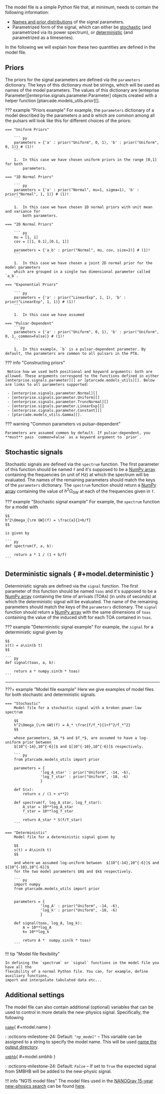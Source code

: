 The model file is a simple Python file that, at minimum, needs to contain the following information:

* [Names and prior distributions][priors] of the signal parameters.
* Parametrized form of the signal, which can either be [stochastic][spectrum]
    (and parametrized via its power spectrum), or [deterministic][signal] (and parametrized
    as a timeseries).

In the following we will explain how these two quantities are defined in the model file. 

  [priors]: #priors
  [spectrum]: #stochastic-signals
  [signal]: #deterministic-signals

## Priors
The priors for the signal parameters are defined via the `parameters` dictionary. The keys of this dictionary must be strings, which will be used as names of the model parameters. The values of this dictionary are [enteprise Parameter][enterprise.signals.parameter.Parameter] objects created with a helper function [ptarcade.models_utils.prior][].

??? example "Priors example"
    For example, the `parameters` dictionary of a model described by the parameters $a$ and $b$ which are common among all the pulsars will look like this for different choices of the priors:

    === "Uniform Priors"

        ``` py
        parameters = {'a' : prior("Uniform", 0, 1), 'b' : prior("Uniform", 0, 1)} # (1)!
        ```

        1.  In this case we have chosen uniform priors in the range [0,1] for both
            parameters.

    === "1D Normal Priors"

        ``` py
        parameters = {'a' : prior("Normal", mu=1, sigma=1), 'b' : prior("Normal", 1, 1)} # (1)!
        ```
        
        1.  In this case we have chosen 1D normal priors with unit mean and variance for
            both parameters.

    === "2D Normal Priors"

        ``` py 
        mu = [1, 1]
        cov = [[1, 0.1],[0.1, 1]]

        parameters = {'a_b' : prior("Normal", mu, cov, size=2)} # (1)!
        ```
        
        1.  In this case we have chosen a joint 2D normal prior for the model parameters
        which are grouped in a single two dimensional parameter called `a_b`.

    === "Exponential Priors"

        ``` py
        parameters = {'a' : prior("LinearExp", 1, 1), 'b' : prior("LinearExp", 1, 1)} # (1)!
        ```

        1.  In this case we have assumed 

    === "Pulsar-Dependent"
        ```py
        parameters = {'a' : prior("Uniform", 0, 1), 'b' : prior("Uniform", 0, 1, common=False)} # (1)!
        ```

        1.  In this example, `b` is a pulsar-dependent parameter. By default, the parameters are common to all pulsars in the PTA.

??? info "Constructing priors"

     Notice how we used both positional and keyword arguments: both are allowed. These arguments correspond to the functions defined in either [enterprise.signals.parameter][] or [ptarcade.models_utils][]. Below are links to all parameters supported:

     - [enterprise.signals.parameter.Normal][] 
     - [enterprise.signals.parameter.Uniform][] 
     - [enterprise.signals.parameter.TruncNormal][] 
     - [enterprise.signals.parameter.LinearExp][] 
     - [enterprise.signals.parameter.Constant][] 
     - [ptarcade.models_utils.Gamma][].

??? warning "Common parameters vs pulsar-dependent"

    Parameters are assumed common by default. If pulsar-dependent, you **must** pass `common=False` as a keyword argument to `prior`.

## Stochastic signals
Stochastic signals are defined via the `spectrum` function. The first parameter of this function should be named `f` and it's supposed to be a [NumPy array][numpy] containing the frequencies (in unit of Hz) at which the spectrum will be evaluated. The names of the remaining parameters should match the keys of the `parameters` dictionary. The `spectrum` function should return a [NumPy array][numpy] containing the value of $h^2\Omega_{\mathrm{GW}}$ at each of the frequencies given in `f`.

??? example "Stochastic signal example"
    For example, the `spectrum` function for a model with 

    $$
    h^2\Omega_{\rm GW}(f) = \frac{a}{1+b/f}
    $$

    is given by

    ``` py
    def spectrum(f, a, b):
            
        return a * 1 / (1 + b/f)
    ```
  
  [numpy]: https://numpy.org/doc/stable/reference/generated/numpy.array.html

## Deterministic signals { #+model.deterministic }
Deterministic signals are defined via the `signal` function. The first parameter of this function should be named `toas` and it's supposed to be a [NumPy array][numpy] containing the time of arrivals (TOAs) (in units of seconds) at which the deterministic signal will be evaluated. The name of the remaining parameters should match the keys of the `parameters` dictionary. The `signal` function should return a [NumPy array][numpy] with the same dimensions of `toas` containing the value of the induced  shift for each TOA contained in `toas`.

??? example "Deterministic signal example"
    For example, the `signal` for a deterministic signal given by

    $$
    s(t) = a\sin(b t)
    $$

    ``` py
    def signal(toas, a, b):

        return a * numpy.sin(b * toas)
    ```

---

???+ example "Model file example"
    Here we give examples of model files for both stochastic and deterministic signals.

    === "Stochastic"
        Model file for a stochastic signal with a broken power-law spectrum

        $$
        h^2\Omega_{\rm GW}(f) = A_* \frac{f/f_*}{1+f^2/f_*^2}
        $$

        whose parameters, $A_*$ and $f_*$, are assumed to have a log-uniform prior between
        $[10^{-14},10^{-6}]$ and $[10^{-10},10^{-6}]$ respectively.

        ``` py 
        from ptarcade.models_utils import prior

        parameters = {
                    'log_A_star' : prior("Uniform", -14, -6),
                    'log_f_star' : prior("Uniform", -10, -6)
                    }

        def S(x):
            return x / (1 + x**2)

        def spectrum(f, log_A_star, log_f_star):
            A_star = 10**log_A_star
            f_star = 10**log_f_star
            
            return A_star * S(f/f_star)
        ```

    === "Deterministic"
        Model file for a deterministic signal given by 

        $$
        s(t) = A\sin(k t)
        $$

        and where we assumed log-uniform between  $[10^{-14},10^{-6}]$ and $[10^{-10},10^{-6}]$
        for the two model parameters $A$ and $k$ respectively. 

        ``` py
        import numpy
        from ptarcade.models_utils import prior


        parameters = {
                    'log_A' : prior("Uniform", -14, -6),
                    'log_k' : prior("Uniform", -10, -6)
                    }

        def signal(toas, log_A, log_k):
            A = 10**log_A
            k= 10**log_k
            
            return A *  numpy.sin(k * toas)
        ```
!!! tip "Model file flexibility"

    In defining the `spectrum` or `signal` functions in the model file you have all the 
    flexibility of a normal Python file. You can, for example, define auxiliary functions,
    import and interpolate tabulated data etc...

## Additional settings 
The model file can also contain additional (optional) variables that can be used to control in more details the new-physics signal. Specifically, the following 

[`name`](#+model.name){ #+model.name }

:   :octicons-milestone-24: Default: _`"np_model"`_ – 
    This variable can be assigned to a string to specify the model name. This will be used 
    [name the output directory][out_name].

[`smbhb`](#+model.smbhb){ #+model.smbhb }

:   :octicons-milestone-24: Default: _`False`_ – 
    If set to `True` the expected signal from SMBHB will be added to the new-physic signal.

!!! info "NG15 model files"
    The model files used in the [NANOGrav 15-year new-physics search][ng15_np] can be found [here][ng15_models].

  [out_name]: ../outputs.md
  [ng15_np]:  link_to_papaer
  [ng15_models]: https://zenodo.org/record/8021439

